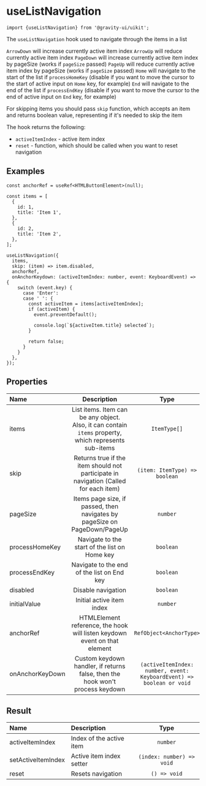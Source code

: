 <!--GITHUB_BLOCK-->

# useListNavigation

<!--/GITHUB_BLOCK-->

```tsx
import {useListNavigation} from '@gravity-ui/uikit';
```

The `useListNavigation` hook used to navigate through the items in a list

`ArrowDown` will increase currently active item index
`ArrowUp` will reduce currently active item index
`PageDown` will increase currently active item index by pageSize (works if `pageSize` passed)
`PageUp` will reduce currently active item index by pageSize (works if `pageSize` passed)
`Home` will navigate to the start of the list if `processHomeKey` (disable if you want to move the cursor to the start of active input on `Home` key, for example)
`End` will navigate to the end of the list if `processEndKey` (disable if you want to move the cursor to the end of active input on `End` key, for example)

For skipping items you should pass `skip` function, which accepts an item and returns boolean value, representing if it's needed to skip the item

The hook returns the following:

- `activeItemIndex` - active item index
- `reset` - function, which should be called when you want to reset navigation

## Examples

```tsx
const anchorRef = useRef<HTMLButtonElement>(null);

const items = [
  {
    id: 1,
    title: 'Item 1',
  },
  {
    id: 2,
    title: 'Item 2',
  },
];

useListNavigation({
  items,
  skip: (item) => item.disabled,
  anchorRef,
  onAnchorKeydown: (activeItemIndex: number, event: KeyboardEvent) => {
    switch (event.key) {
      case 'Enter':
      case ' ': {
        const activeItem = items[activeItemIndex];
        if (activeItem) {
          event.preventDefault();

          console.log(`${activeItem.title} selected`);
        }

        return false;
      }
    }
  },
});
```

## Properties

| Name            |                                              Description                                              |                                 Type                                 | Default |
| :-------------- | :---------------------------------------------------------------------------------------------------: | :------------------------------------------------------------------: | :-----: |
| items           | List items. Item can be any object. Also, it can contain `items` property, which represents sub-items |                             `ItemType[]`                             |         |
| skip            |         Returns true if the item should not participate in navigation (Called for each item)          |                    `(item: ItemType) => boolean`                     |         |
| pageSize        |               Items page size, if passed, then navigates by pageSize on PageDown/PageUp               |                               `number`                               |         |
| processHomeKey  |                             Navigate to the start of the list on Home key                             |                              `boolean`                               | `false` |
| processEndKey   |                              Navigate to the end of the list on End key                               |                              `boolean`                               | `false` |
| disabled        |                                          Disable navigation                                           |                              `boolean`                               | `false` |
| initialValue    |                                       Initial active item index                                       |                               `number`                               |  `-1`   |
| anchorRef       |               HTMLElement reference, the hook will listen keydown event on that element               |                       `RefObject<AnchorType>`                        |         |
| onAnchorKeyDown |             Custom keydown handler, if returns false, then the hook won't process keydown             | `(activeItemIndex: number, event: KeyboardEvent) => boolean or void` |         |

## Result

| Name               | Description              |           Type            |
| :----------------- | :----------------------- | :-----------------------: |
| activeItemIndex    | Index of the active item |         `number`          |
| setActiveItemIndex | Active item index setter | `(index: number) => void` |
| reset              | Resets navigation        |       `() => void`        |
